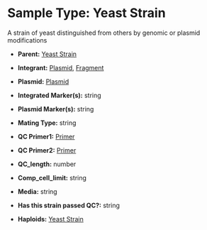 # Sample Type: Yeast Strain

A strain of yeast distinguished from others by genomic or plasmid modifications
  
    
- **Parent:**
<a href='#' onclick='easy_select("Sample Types", "Yeast Strain")'>Yeast Strain</a>
    
  
    
- **Integrant:**
<a href='#' onclick='easy_select("Sample Types", "Plasmid")'>Plasmid</a>, <a href='#' onclick='easy_select("Sample Types", "Fragment")'>Fragment</a>
    
  
    
- **Plasmid:**
<a href='#' onclick='easy_select("Sample Types", "Plasmid")'>Plasmid</a>
    
  
    
- **Integrated Marker(s):** string
    
  
    
- **Plasmid Marker(s):** string
    
  
    
- **Mating Type:** string
    
  
    
- **QC Primer1:**
<a href='#' onclick='easy_select("Sample Types", "Primer")'>Primer</a>
    
  
    
- **QC Primer2:**
<a href='#' onclick='easy_select("Sample Types", "Primer")'>Primer</a>
    
  
    
- **QC_length:** number
    
  
    
- **Comp_cell_limit:** string
    
  
    
- **Media:** string
    
  
    
- **Has this strain passed QC?:** string
    
  
    
- **Haploids:**
<a href='#' onclick='easy_select("Sample Types", "Yeast Strain")'>Yeast Strain</a>
    
  
